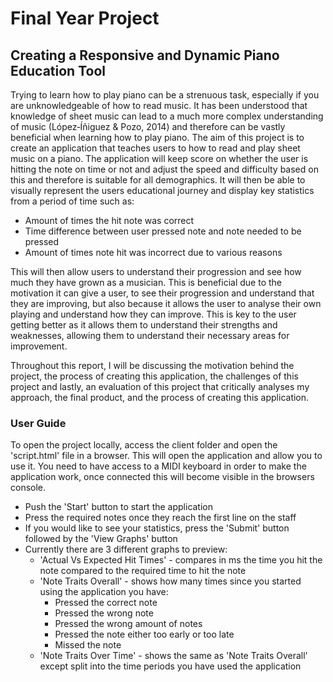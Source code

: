 # Final Year Project

## Creating a Responsive and Dynamic Piano Education Tool

Trying to learn how to play piano can be a strenuous task, especially if you are unknowledgeable of how to read music. It has been understood that knowledge of sheet music can lead to a much more complex understanding of music (López‐Íñiguez & Pozo, 2014) and therefore can be vastly beneficial when learning how to play piano.
The aim of this project is to create an application that teaches users to how to read and play sheet music on a piano. The application will keep score on whether the user is hitting the note on time or not and adjust the speed and difficulty based on this and therefore is suitable for all demographics. It will then be able to visually represent the users educational journey and display key statistics from a period of time such as:

- Amount of times the hit note was correct
- Time difference between user pressed note and note needed to be pressed
- Amount of times note hit was incorrect due to various reasons

This will then allow users to understand their progression and see how much they have grown as a musician. This is beneficial due to the motivation it can give a user, to see their progression and understand that they are improving, but also because it allows the user to analyse their own playing and understand how they can improve. This is key to the user getting better as it allows them to understand their strengths and weaknesses, allowing them to understand their necessary areas for improvement.

Throughout this report, I will be discussing the motivation behind the project, the process of creating this application, the challenges of this project and lastly, an evaluation of this project that critically analyses my approach, the final product, and the process of creating this application.

### User Guide

To open the project locally, access the client folder and open the 'script.html' file in a browser. This will open the application and allow you to use it. You need to have access to a MIDI keyboard in order to make the application work, once connected this will become visible in the browsers console.

- Push the 'Start' button to start the application
- Press the required notes once they reach the first line on the staff
- If you would like to see your statistics, press the 'Submit' button followed by the 'View Graphs' button
- Currently there are 3 different graphs to preview:
  - 'Actual Vs Expected Hit Times' - compares in ms the time you hit the note compared to the required time to hit the note
  - 'Note Traits Overall' - shows how many times since you started using the application you have:
    - Pressed the correct note
    - Pressed the wrong note
    - Pressed the wrong amount of notes
    - Pressed the note either too early or too late
    - Missed the note
  - 'Note Traits Over Time' - shows the same as 'Note Traits Overall' except split into the time periods you have used the application
